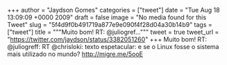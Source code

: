 
+++
author = "Jaydson Gomes"
categories = ["tweet"]
date = "Tue Aug 18 13:09:09 +0000 2009"
draft = false
image = "No media found for this Tweet"
slug = "5f4d9f0b491719a877e9e090f4f28d04a30b14b9"
tags = ["tweet"]
title = """Muito bom! RT: @juliogref..."""
tweet = true
tweet_url = "https://twitter.com/jaydson/status/3382051260"
+++
Muito bom! RT: @juliogreff: RT @chrisloki: texto espetacular: e se o Linux fosse o sistema mais utilizado no mundo? http://migre.me/5ooE
